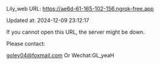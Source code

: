 Lily_web URL: https://ae6d-61-165-102-156.ngrok-free.app

Updated at: 2024-12-09 23:12:17

If you cannot open this URL, the server might be down.

Please contact: 

goley04@foxmail.com Or Wechat:GL_yeaH